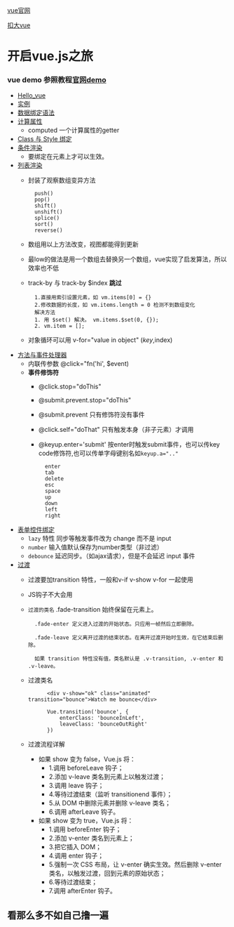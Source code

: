 [vue官网](http://cn.vuejs.org/)

[扣大vue](https://github.com/cody1991/learn/tree/gh-pages/learning/vuejs-learn)

# 开启vue.js之旅

### vue demo 参照教程[官网demo](http://cn.vuejs.org/guide/index.html)

* [Hello_vue](http://cn.vuejs.org/guide/index.html)
* [实例](http://cn.vuejs.org/guide/instance.html)
* [数据绑定语法](http://cn.vuejs.org/guide/syntax.html)
* [计算属性](http://cn.vuejs.org/guide/computed.html)
	* computed 一个计算属性的getter
* [Class 与 Style 绑定](http://cn.vuejs.org/guide/class-and-style.html)
* [条件渲染](http://cn.vuejs.org/guide/conditional.html)
	* 要绑定在元素上才可以生效。
* [列表渲染](http://cn.vuejs.org/guide/list.html)  
	* 封装了观察数组变异方法
	
			push()
			pop()
			shift()
			unshift()
			splice()
			sort()
			reverse() 
	* 数组用以上方法改变，视图都能得到更新
	* 最low的做法是用一个数组去替换另一个数组，vue实现了启发算法，所以效率也不低
	* track-by 与 track-by $index __跳过__
	
			1.直接用索引设置元素，如 vm.items[0] = {} 
			2.修改数据的长度，如 vm.items.length = 0 检测不到数组变化
			解决方法
			1. 用 $set() 解决。 vm.items.$set(0, {});
			2. vm.item = [];
	* 对象循环可以用 v-for="value in object" ($key,$index)
* [方法与事件处理器](http://cn.vuejs.org/guide/events.html)
	* 内联传参数 @click="fn('hi', $event)
	* __事件修饰符__  
		* @click.stop="doThis"
		* @submit.prevent.stop="doThis"
		* @submit.prevent  只有修饰符没有事件
		* @click.self="doThat" 只有触发本身（非子元素）才调用
		* @keyup.enter='submit' 按enter时触发submit事件，也可以传key code修饰符,也可以传单字母键别名如`keyup.a=".."`
		
				enter
				tab
				delete
				esc
				space
				up
				down
				left
				right

* [表单控件绑定](http://cn.vuejs.org/guide/forms.html)
	* `lazy` 特性 同步等触发事件改为 change 而不是 input
	* `number` 输入值默认保存为number类型（非过滤）
	* `debounce` 延迟同步。（如ajax请求），但是不会延迟 input 事件
* [过渡](http://cn.vuejs.org/guide/transitions.html)
	* 过渡要加transition 特性，一般和v-if v-show v-for 一起使用
	* JS钩子不大会用
	* `过渡的类名`
			.fade-transition 始终保留在元素上。
			
			.fade-enter 定义进入过渡的开始状态。只应用一帧然后立即删除。
			
			.fade-leave 定义离开过渡的结束状态。在离开过渡开始时生效，在它结束后删除。
			
			如果 transition 特性没有值，类名默认是 .v-transition, .v-enter 和 .v-leave。 
	* 过渡类名
	
				<div v-show="ok" class="animated" transition="bounce">Watch me bounce</div>

				Vue.transition('bounce', {
			        enterClass: 'bounceInLeft',
			        leaveClass: 'bounceOutRight'
			    })
	* 过渡流程详解
		* 如果 show 变为 false，Vue.js 将：
			* 1.调用 beforeLeave 钩子；
			* 2.添加 v-leave 类名到元素上以触发过渡；
			* 3.调用 leave 钩子；
			* 4.等待过渡结束（监听 transitionend 事件）；
			* 5.从 DOM 中删除元素并删除 v-leave 类名；
			* 6.调用 afterLeave 钩子。
		* 如果 show 变为 true，Vue.js 将：
			* 1.调用 beforeEnter 钩子；
			* 2.添加 v-enter 类名到元素上；
			* 3.把它插入 DOM；
			* 4.调用 enter 钩子；
			* 5.强制一次 CSS 布局，让 v-enter 确实生效。然后删除 v-enter 类名，以触发过渡，回到元素的原始状态；
			* 6.等待过渡结束；
			* 7.调用 afterEnter 钩子。


## 看那么多不如自己撸一遍

 


























